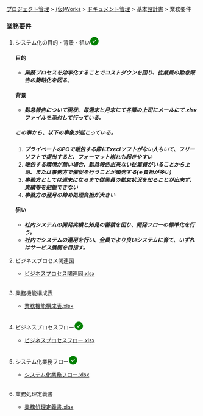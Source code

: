 [プロジェクト管理](../../../../index.html) > [(仮)Works](../../../index.html) > [ドキュメント管理](../../index.html) > [基本設計書](../index.html) > 業務要件

### 業務要件

1. システム化の目的・背景・狙い<svg width="24" height="24" viewBox="0 0 24 24" fill="currentColor" style="display: inline-block;vertical-align: text-bottom;color: green;"><path fill-rule="evenodd" d="M1 12C1 5.925 5.925 1 12 1s11 4.925 11 11-4.925 11-11 11S1 18.075 1 12zm16.28-2.72a.75.75 0 00-1.06-1.06l-5.97 5.97-2.47-2.47a.75.75 0 00-1.06 1.06l3 3a.75.75 0 001.06 0l6.5-6.5z"></path></svg><br>

   #### 目的

   - **_業務プロセスを効率化することでコストダウンを図り、従業員の勤怠報告の簡略化を図る。_**<br>

   #### 背景

      - **_勤怠報告について現状、毎週末と月末にて各課の上司にメールにて.xlsxファイルを添付して行っている。_**<br>

   ##### この事から、以下の事象が起こっている。

     1. ***プライベートのPCで報告する際にExeclソフトがない人もいて、フリーソフトで提出すると、フォーマット崩れも起きやすい***<br>
     2. ***報告する環境が無い場合、勤怠報告出来ない従業員がいることから上司、または事務方で催促を行うことが頻発する(※負担が多い)***<br>
     3. ***事務方としては週末になるまで従業員の勤怠状況を知ることが出来ず、実績等を把握できない***<br>
     4. ***事務方の翌月の締め処理負担が大きい***<br>

   #### 狙い

   - **_社内システムの開発実績と知見の蓄積を図り、開発フローの標準化を行う。_**<br>
   - **_社内でシステムの運用を行い、全員でより良いシステムに育て、いずれはサービス展開を目指す。_**<br>

2. ビジネスプロセス関連図<br>
   * [ビジネスプロセス関連図.xlsx](./ビジネスプロセス関連図.xlsx)<br><br>

3. 業務機能構成表<br>
   * [業務機能構成表.xlsx](./業務機能構成表.xlsx)<br><br>

4. ビジネスプロセスフロー<svg width="24" height="24" viewBox="0 0 24 24" fill="currentColor" style="display: inline-block;vertical-align: text-bottom;color: green;"><path fill-rule="evenodd" d="M1 12C1 5.925 5.925 1 12 1s11 4.925 11 11-4.925 11-11 11S1 18.075 1 12zm16.28-2.72a.75.75 0 00-1.06-1.06l-5.97 5.97-2.47-2.47a.75.75 0 00-1.06 1.06l3 3a.75.75 0 001.06 0l6.5-6.5z"></path></svg><br>
   * [ビジネスプロセスフロー.xlsx](./ビジネスプロセスフロー.xlsx)<br><br>

5. システム化業務フロー<svg width="24" height="24" viewBox="0 0 24 24" fill="currentColor" style="display: inline-block;vertical-align: text-bottom;color: green;"><path fill-rule="evenodd" d="M1 12C1 5.925 5.925 1 12 1s11 4.925 11 11-4.925 11-11 11S1 18.075 1 12zm16.28-2.72a.75.75 0 00-1.06-1.06l-5.97 5.97-2.47-2.47a.75.75 0 00-1.06 1.06l3 3a.75.75 0 001.06 0l6.5-6.5z"></path></svg><br>
   * [システム化業務フロー.xlsx](./システム化業務フロー.xlsx)<br><br>

6. 業務処理定義書<br>
   * [業務処理定義書.xlsx](./業務処理定義書.xlsx)<br><br>
